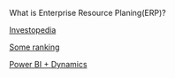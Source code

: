 
What is Enterprise Resource Planing(ERP)?

[Investopedia](https://www.investopedia.com/terms/e/erp.asp)

[Some ranking](https://www.dynamicssquare.com/blog/top-15-erp-systems-for-small-businesses/)

[Power BI + Dynamics](https://powerbi.microsoft.com/en-us/power-bi-and-dynamics/)